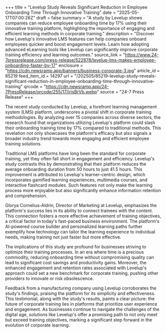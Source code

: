 +++
title = "Levelup Study Reveals Significant Reduction in Employee Onboarding Time Through Innovative Training"
date = "2025-05-17T07:00:26Z"
draft = false
summary = "A study by Levelup shows companies can reduce employee onboarding time by 17% using their innovative training platform, highlighting the importance of engaging and efficient learning methods in corporate training."
description = "Discover how Levelup's innovative LMS features can help companies onboard employees quicker and boost engagement levels. Learn how adopting advanced eLearning tools like Levelup can significantly improve corporate training efficiency and learning outcomes."
source_link = "https://www.24-7pressrelease.com/press-release/522878/levelup-lms-makes-employee-onboarding-faster-by-17"
enclosure = "https://cdn.newsramp.app/banners/business-corporate-3.jpg"
article_id = 85219
feed_item_id = 14297
url = "/202505/85219-levelup-study-reveals-significant-reduction-in-employee-onboarding-time-through-innovative-training"
qrcode = "https://cdn.newsramp.app/24-7PressRelease/qrcode/255/17/irisBrVb.webp"
source = "24-7 Press Release"
+++

<p>The recent study conducted by Levelup, a forefront learning management system (LMS) platform, underscores a pivotal shift in corporate training methodologies. By analyzing over 15 companies across diverse sectors, the research found that organizations utilizing Levelup's platform could slash their onboarding training time by 17% compared to traditional methods. This revelation not only showcases the platform's efficacy but also signals a broader industry trend towards more engaging and efficient employee training solutions.</p><p>Traditional LMS platforms have long been the standard for corporate training, yet they often fall short in engagement and efficiency. Levelup's study contrasts this by demonstrating that their platform reduces the average onboarding duration from 50 hours to just 41.5 hours. This improvement is attributed to Levelup's learner-centric design, which incorporates gamified learning experiences, multimedia courses, and interactive flashcard modules. Such features not only make the learning process more enjoyable but also significantly enhance information retention and comprehension.</p><p>Glorya Cornelius-Aldrin, Director of Marketing at Levelup, emphasizes the platform's success lies in its ability to connect trainees with the content. This connection fosters a more effective achievement of training objectives, a critical factor in today's fast-paced business environment. The platform's AI-powered course builder and personalized learning paths further exemplify how technology can tailor the learning experience to individual needs, making training not just faster but more effective.</p><p>The implications of this study are profound for businesses striving to optimize their training processes. In an era where time is a precious commodity, reducing onboarding time without compromising quality can lead to significant cost savings and productivity gains. Moreover, the enhanced engagement and retention rates associated with Levelup's approach could set a new benchmark for corporate training, pushing other providers to innovate or risk obsolescence.</p><p>Feedback from a manufacturing company using Levelup corroborates the study's findings, praising the platform for its simplicity and effectiveness. This testimonial, along with the study's results, paints a clear picture: the future of corporate training lies in platforms that prioritize user experience and engagement. As businesses continue to navigate the challenges of the digital age, solutions like Levelup's offer a promising path to not only meet but exceed training objectives, marking a significant step forward in the evolution of corporate learning.</p>